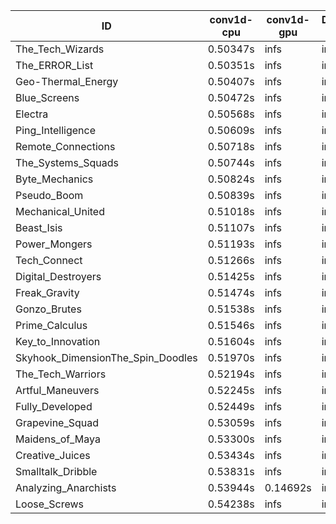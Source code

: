 |ID|conv1d-cpu|conv1d-gpu|DWSPConv2D-gpu|gemm-gpu|avg|
|-|-|-|-|-|-|
|The_Tech_Wizards|0.50347s|infs|infs|4.81225s|infs|
|The_ERROR_List|0.50351s|infs|infs|4.76876s|infs|
|Geo-Thermal_Energy|0.50407s|infs|infs|4.74113s|infs|
|Blue_Screens|0.50472s|infs|infs|4.78848s|infs|
|Electra|0.50568s|infs|infs|4.79946s|infs|
|Ping_Intelligence|0.50609s|infs|infs|4.77463s|infs|
|Remote_Connections|0.50718s|infs|infs|4.78962s|infs|
|The_Systems_Squads|0.50744s|infs|infs|4.75458s|infs|
|Byte_Mechanics|0.50824s|infs|infs|4.76120s|infs|
|Pseudo_Boom|0.50839s|infs|infs|4.77463s|infs|
|Mechanical_United|0.51018s|infs|infs|4.78840s|infs|
|Beast_Isis|0.51107s|infs|infs|4.77872s|infs|
|Power_Mongers|0.51193s|infs|infs|4.79737s|infs|
|Tech_Connect|0.51266s|infs|infs|4.79085s|infs|
|Digital_Destroyers|0.51425s|infs|infs|4.78239s|infs|
|Freak_Gravity|0.51474s|infs|infs|4.79453s|infs|
|Gonzo_Brutes|0.51538s|infs|infs|4.76746s|infs|
|Prime_Calculus|0.51546s|infs|infs|4.76988s|infs|
|Key_to_Innovation|0.51604s|infs|infs|4.73417s|infs|
|Skyhook_DimensionThe_Spin_Doodles|0.51970s|infs|infs|4.74381s|infs|
|The_Tech_Warriors|0.52194s|infs|infs|4.79627s|infs|
|Artful_Maneuvers|0.52245s|infs|infs|4.75314s|infs|
|Fully_Developed|0.52449s|infs|infs|4.79461s|infs|
|Grapevine_Squad|0.53059s|infs|infs|4.75576s|infs|
|Maidens_of_Maya|0.53300s|infs|infs|4.98945s|infs|
|Creative_Juices|0.53434s|infs|infs|4.78627s|infs|
|Smalltalk_Dribble|0.53831s|infs|infs|4.77456s|infs|
|Analyzing_Anarchists|0.53944s|0.14692s|infs|4.81249s|infs|
|Loose_Screws|0.54238s|infs|infs|4.78329s|infs|
